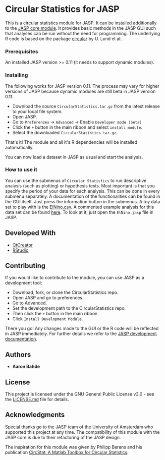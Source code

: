 # Circular Statistics for JASP

This is a circular statistics module for JASP. It can be installed additionally to the [JASP core module](https://jasp-stats.org/). It provides basic methods in the JASP GUI such that analyses can be run without the need for programming. The underlying R code is based on the package [circular](https://CRAN.R-project.org/package=circular) by U. Lund et al..

### Prerequisites

An installed JASP version >= 0.11 (it needs to support dynamic modules).

### Installing
The following works for JASP version 0.11. The process may vary for higher versions of JASP because dynamic modules are still beta in JASP version 0.11.

* Download the source ``CircularStatistics.tar.gz`` from the latest release to your local file system.
* Open JASP.
* Go to ``Preferences`` -> ``Advanced`` -> Enable ``Developer mode (beta)``
* Click the ``+`` button in the main ribbon and select ``install module``.
* Select the downloaded ``CircularStatistics.tar.gz``.

That's it! The module and all it's R dependencies will be installed automatically.

You can now load a dataset in JASP as usual and start the analysis.

### How to use it
You can use the submenus of ``Circular Statistics`` to run descriptive analysis (such as plotting) or hypothesis tests. Most important is that you specify the period of your data for each analysis. This can be done in every submenu separately. A documentation of the functionalities can be found in the GUI itself. Just press the information button in the submenus. A toy data set to play with is the [ElNino.csv](examples/ElNino.csv). A commented example analysis for this data set can be found [here](examples/ElNino.jasp). To look at it, just open the ``ElNino.jasp`` file in JASP.

## Developed With

* [QtCreator](https://www.qt.io/)
* [RStudio](https://www.rstudio.com/)

## Contributing

If you would like to contribute to the module, you can use JASP as a development tool:

* Download, fork, or clone the CircularStatistics repo.
* Open JASP and go to preferences.
* Go to Advanced.
* Set the development path to the CircularStatistics repo.
* Then click the ``+`` button in the main ribbon.
* Click ``Install Development Module``.

There you go! Any changes made to the GUI or the R code will be reflected in JASP immediately. For further details we refer to the [JASP development documentation](https://github.com/jasp-stats/jasp-desktop/tree/development/Docs/development).

## Authors

* **Aaron Bahde**

## License

This project is licensed under the GNU General Public License v3.0 - see the [LICENSE.md](LICENSE.md) file for details.

## Acknowledgments

Special thanks go to the JASP team of the University of Amsterdam who supported this project at any time. The compatibility of this module with the JASP core is due to their refactoring of the JASP design.

The inspiration for this module was given by Philipp Berens and his publication [CircStat: A Matlab Toolbox for Circular Statistics](https://www.jstatsoft.org/article/view/v031i10).
